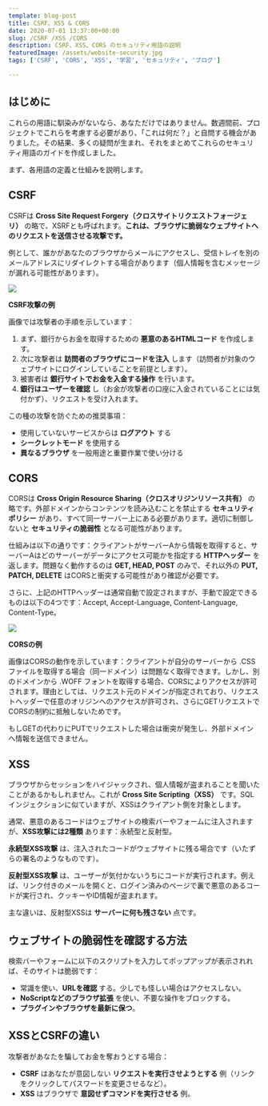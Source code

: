 ```yaml
---
template: blog-post
title: CSRF、XSS & CORS
date: 2020-07-01 13:37:00+00:00
slug: /CSRF /XSS /CORS
description: CSRF、XSS、CORS のセキュリティ用語の説明
featuredImage: /assets/website-security.jpg
tags: ['CSRF', 'CORS', 'XSS', '学習', 'セキュリティ', 'ブログ']

---
```


## はじめに

これらの用語に馴染みがないなら、あなただけではありません。数週間前、プロジェクトでこれらを考慮する必要があり、「これは何だ？」と自問する機会がありました。その結果、多くの疑問が生まれ、それをまとめてこれらのセキュリティ用語のガイドを作成しました。

まず、各用語の定義と仕組みを説明します。

## CSRF

CSRFは **Cross Site Request Forgery（クロスサイトリクエストフォージェリ）** の略で、XSRFとも呼ばれます。**これは、ブラウザに脆弱なウェブサイトへのリクエストを送信させる攻撃です。**

例として、誰かがあなたのブラウザからメールにアクセスし、受信トレイを別のメールアドレスにリダイレクトする場合があります（個人情報を含むメッセージが漏れる可能性があります）。

![](https://airanschez.files.wordpress.com/2020/07/1_wi0jgx4-dbt7mxupgatf7w.png?w=640 " ")

**CSRF攻撃の例**

画像では攻撃者の手順を示しています：

1. まず、銀行からお金を取得するための **悪意のあるHTMLコード** を作成します。
2. 次に攻撃者は **訪問者のブラウザにコードを注入** します（訪問者が対象のウェブサイトにログインしていることを前提とします）。
3. 被害者は **銀行サイトでお金を入金する操作** を行います。
4. **銀行はユーザーを確認** し（お金が攻撃者の口座に入金されていることには気付かず）、リクエストを受け入れます。

この種の攻撃を防ぐための推奨事項：

* 使用していないサービスからは **ログアウト** する
* **シークレットモード** を使用する
* **異なるブラウザ** を一般用途と重要作業で使い分ける

## CORS

CORSは **Cross Origin Resource Sharing（クロスオリジンリソース共有）** の略です。外部ドメインからコンテンツを読み込むことを禁止する **セキュリティポリシー** があり、すべて同一サーバー上にある必要があります。適切に制御しないと **セキュリティの脆弱性** となる可能性があります。

仕組みは以下の通りです：クライアントがサーバーAから情報を取得すると、サーバーAはどのサーバーがデータにアクセス可能かを指定する **HTTPヘッダー** を返します。問題なく動作するのは **GET, HEAD, POST** のみで、それ以外の **PUT, PATCH, DELETE** はCORSと衝突する可能性があり確認が必要です。

さらに、上記のHTTPヘッダーは通常自動で設定されますが、手動で設定できるものは以下の4つです：Accept, Accept-Language, Content-Language, Content-Type。

![](https://airanschez.files.wordpress.com/2020/07/angular_nginx_cors.png?w=800 " ")

**CORSの例**

画像はCORSの動作を示しています：クライアントが自分のサーバーから .CSS ファイルを取得する場合（同一ドメイン）は問題なく取得できます。しかし、別のドメインから .WOFF フォントを取得する場合、CORSによりアクセスが許可されます。理由としては、リクエスト元のドメインが指定されており、リクエストヘッダーで任意のオリジンへのアクセスが許可され、さらにGETリクエストでCORSの制約に抵触しないためです。

もしGETの代わりにPUTでリクエストした場合は衝突が発生し、外部ドメインへ情報を送信できません。

## XSS

ブラウザからセッションをハイジャックされ、個人情報が盗まれることを聞いたことがあるかもしれません。これが **Cross Site Scripting（XSS）** です。SQLインジェクションに似ていますが、XSSはクライアント側を対象とします。

通常、悪意のあるコードはウェブサイトの検索バーやフォームに注入されますが、**XSS攻撃には2種類** あります：永続型と反射型。

**永続型XSS攻撃** は、注入されたコードがウェブサイトに残る場合です（いたずらの署名のようなものです）。

**反射型XSS攻撃** は、ユーザーが気付かないうちにコードが実行されます。例えば、リンク付きのメールを開くと、ログイン済みのページで裏で悪意のあるコードが実行され、クッキーやID情報が盗まれます。

主な違いは、反射型XSSは **サーバーに何も残さない** 点です。

## ウェブサイトの脆弱性を確認する方法

検索バーやフォームに以下のスクリプトを入力してポップアップが表示されれば、そのサイトは脆弱です：

* 常識を使い、**URLを確認** する。少しでも怪しい場合はアクセスしない。
* **NoScriptなどのブラウザ拡張** を使い、不要な操作をブロックする。
* **プラグインやブラウザを最新に保つ**。

## XSSとCSRFの違い

攻撃者があなたを騙してお金を奪おうとする場合：

* **CSRF** はあなたが意図しない **リクエストを実行させようとする** 例（リンクをクリックしてパスワードを変更させるなど）。
* **XSS** はブラウザで **意図せずコマンドを実行させる** 例。
